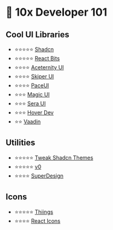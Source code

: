 # 🧩 10x Developer 101

## Cool UI Libraries

- ⭐️⭐️⭐️⭐️⭐️ [Shadcn](https://ui.shadcn.com/)
- ⭐️⭐️⭐️⭐️⭐️ [React Bits](https://reactbits.dev/)
- ⭐️⭐️⭐️⭐️ [Aceternity UI](https://ui.aceternity.com/)
- ⭐️⭐️⭐️⭐️ [Skiper UI](https://skiper-ui.com/)
- ⭐️⭐️⭐️⭐️ [PaceUI](https://www.paceui.com/)
- ⭐️⭐️⭐️ [Magic UI](https://magicui.design/)
- ⭐️⭐️⭐️ [Sera UI](https://seraui.seraprogrammer.com/)
- ⭐️⭐️⭐️ [Hover Dev](https://www.hover.dev/)
- ⭐️⭐️ [Vaadin](https://vaadin.com/)

## Utilities
- ⭐️⭐️⭐️⭐️⭐️ [Tweak Shadcn Themes](https://tweakcn.com/)
- ⭐️⭐️⭐️⭐️⭐️ [v0](https://v0.dev/)
- ⭐️⭐️⭐️⭐️ [SuperDesign](https://www.superdesign.dev/)


## Icons
- ⭐️⭐️⭐️⭐️⭐️ [Thiings](https://www.thiings.co/things)
- ⭐️⭐️⭐️⭐️ [React Icons](https://react-icons.github.io/react-icons/)
